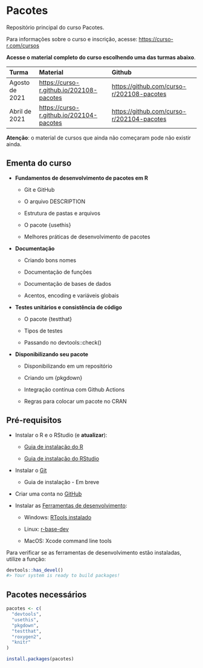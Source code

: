 
<!-- README.md is generated from README.Rmd. Please edit that file -->

# Pacotes

Repositório principal do curso Pacotes.

Para informações sobre o curso e inscrição, acesse:
<https://curso-r.com/cursos>

**Acesse o material completo do curso escolhendo uma das turmas
abaixo**.

| Turma          | Material                                   | Github                                      |
|:---------------|:-------------------------------------------|:--------------------------------------------|
| Agosto de 2021 | <https://curso-r.github.io/202108-pacotes> | <https://github.com/curso-r/202108-pacotes> |
| Abril de 2021  | <https://curso-r.github.io/202104-pacotes> | <https://github.com/curso-r/202104-pacotes> |

**Atenção**: o material de cursos que ainda não começaram pode não
existir ainda.

## Ementa do curso

-   **Fundamentos de desenvolvimento de pacotes em R**

    -   Git e GitHub

    -   O arquivo DESCRIPTION

    -   Estrutura de pastas e arquivos

    -   O pacote {usethis}

    -   Melhores práticas de desenvolvimento de pacotes

-   **Documentação**

    -   Criando bons nomes

    -   Documentação de funções

    -   Documentação de bases de dados

    -   Acentos, encoding e variáveis globais

-   **Testes unitários e consistência de código**

    -   O pacote {testthat}

    -   Tipos de testes

    -   Passando no devtools::check()

-   **Disponibilizando seu pacote**

    -   Disponibilizando em um repositório

    -   Criando um {pkgdown}

    -   Integração contínua com Github Actions

    -   Regras para colocar um pacote no CRAN

## Pré-requisitos

-   Instalar o R e o RStudio (e **atualizar**):

    -   [Guia de instalação do
        R](https://livro.curso-r.com/1-1-instalacao-do-r.html)

    -   [Guia de instalação do
        RStudio](https://livro.curso-r.com/1-2-instalacao-do-rstudio.html)

-   Instalar o [Git](https://git-scm.com/)

    -   Guia de instalação - Em breve

-   Criar uma conta no [GitHub](https://github.com/)

-   Instalar as [Ferramentas de
    desenvolvimento](https://r-pkgs.org/setup.html#setup-tools):

    -   Windows: [RTools
        instalado](https://livro.curso-r.com/1-3-instalacao-adicionais.html#rtools)

    -   Linux:
        [r-base-dev](https://livro.curso-r.com/1-3-instalacao-adicionais.html#rtools)

    -   MacOS: Xcode command line tools

Para verificar se as ferramentas de desenvolvimento estão instaladas,
utilize a função:

``` r
devtools::has_devel()
#> Your system is ready to build packages!
```

## Pacotes necessários

``` r
pacotes <- c(
  "devtools",
  "usethis",
  "pkgdown",
  "testthat",
  "roxygen2", 
  "knitr"
) 

install.packages(pacotes)
```
